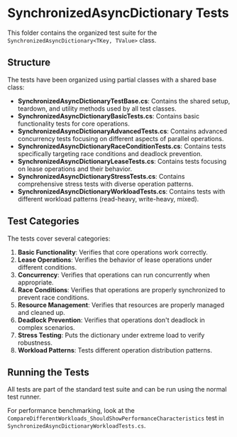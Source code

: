 # SynchronizedAsyncDictionary Tests

This folder contains the organized test suite for the `SynchronizedAsyncDictionary<TKey, TValue>` class.

## Structure

The tests have been organized using partial classes with a shared base class:

- **SynchronizedAsyncDictionaryTestBase.cs**: Contains the shared setup, teardown, and utility methods used by all test classes.
- **SynchronizedAsyncDictionaryBasicTests.cs**: Contains basic functionality tests for core operations.
- **SynchronizedAsyncDictionaryAdvancedTests.cs**: Contains advanced concurrency tests focusing on different aspects of parallel operations.
- **SynchronizedAsyncDictionaryRaceConditionTests.cs**: Contains tests specifically targeting race conditions and deadlock prevention.
- **SynchronizedAsyncDictionaryLeaseTests.cs**: Contains tests focusing on lease operations and their behavior.
- **SynchronizedAsyncDictionaryStressTests.cs**: Contains comprehensive stress tests with diverse operation patterns.
- **SynchronizedAsyncDictionaryWorkloadTests.cs**: Contains tests with different workload patterns (read-heavy, write-heavy, mixed).

## Test Categories

The tests cover several categories:

1. **Basic Functionality**: Verifies that core operations work correctly.
2. **Lease Operations**: Verifies the behavior of lease operations under different conditions.
3. **Concurrency**: Verifies that operations can run concurrently when appropriate.
4. **Race Conditions**: Verifies that operations are properly synchronized to prevent race conditions.
5. **Resource Management**: Verifies that resources are properly managed and cleaned up.
6. **Deadlock Prevention**: Verifies that operations don't deadlock in complex scenarios.
7. **Stress Testing**: Puts the dictionary under extreme load to verify robustness.
8. **Workload Patterns**: Tests different operation distribution patterns.

## Running the Tests

All tests are part of the standard test suite and can be run using the normal test runner.

For performance benchmarking, look at the `CompareDifferentWorkloads_ShouldShowPerformanceCharacteristics` test in `SynchronizedAsyncDictionaryWorkloadTests.cs`.
